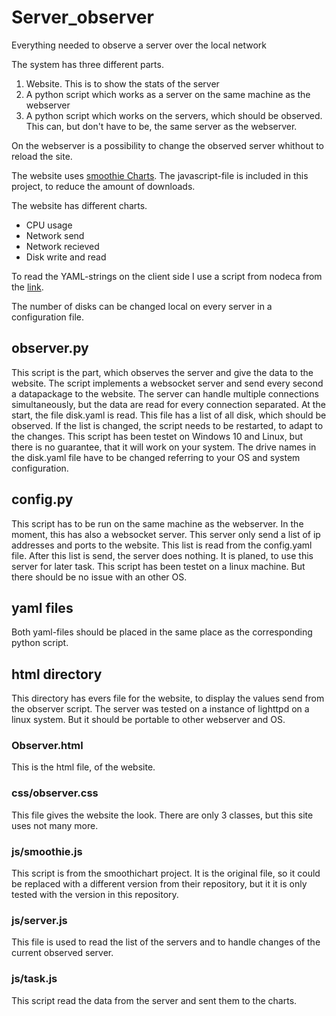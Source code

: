 # Server_observer
Everything needed to observe a server over the local network

The system has three different parts.
1. Website. This is to show the stats of the server
2. A python script which works as a server on the same machine as the webserver
3. A python script which works on the servers, which should be observed. This can, but don't have to be, the same server as the webserver.

On the webserver is a possibility to change the observed server whithout to reload the site.

The website uses [smoothie Charts](http://www.smoothiecharts.org). The javascript-file is included in this project, to reduce the amount of downloads.

The website has different charts.
- CPU usage
- Network send
- Network recieved
- Disk write and read

To read the YAML-strings on the client side I use a script from nodeca from the [link](https://github.com/nodeca/js-yaml/blob/master/dist/js-yaml.js).

The number of disks can be changed local on every server in a configuration file.

## observer.py 
This script is the part, which observes the server and give the data to the website.
The script implements a websocket server and send every second a datapackage to the website. The server can handle multiple connections simultaneously, but the data are read for every connection separated.
At the start, the file disk.yaml is read. This file has a list of all disk, which should be observed. If the list is changed, the script needs to be restarted, to adapt to the changes.
This script has been testet on Windows 10 and Linux, but there is no guarantee, that it will work on your system. The drive names in the disk.yaml file have to be changed referring to your OS and system configuration.

## config.py
This script has to be run on the same machine as the webserver. In the moment, this has also a websocket server. This server only send a list of ip addresses and ports to the website. This list is read from the config.yaml file. After this list is send, the server does nothing. It is planed, to use this server for later task.
This script has been testet on a linux machine. But there should be no issue with an other OS.

## yaml files
Both yaml-files should be placed in the same place as the corresponding python script.

## html directory
This directory has evers file for the website, to display the values send from the observer script.
The server was tested on a instance of lighttpd on a linux system. But it should be portable to other webserver and OS.

### Observer.html
This is the html file, of the website.

### css/observer.css
This file gives the website the look. There are only 3 classes, but this site uses not many more.

### js/smoothie.js
This script is from the smoothichart project. It is the original file, so it could be replaced with a different version from their repository, but it it is only tested with the version in this repository.

### js/server.js
This file is used to read the list of the servers and to handle changes of the current observed server.

### js/task.js
This script read the data from the server and sent them to the charts.

